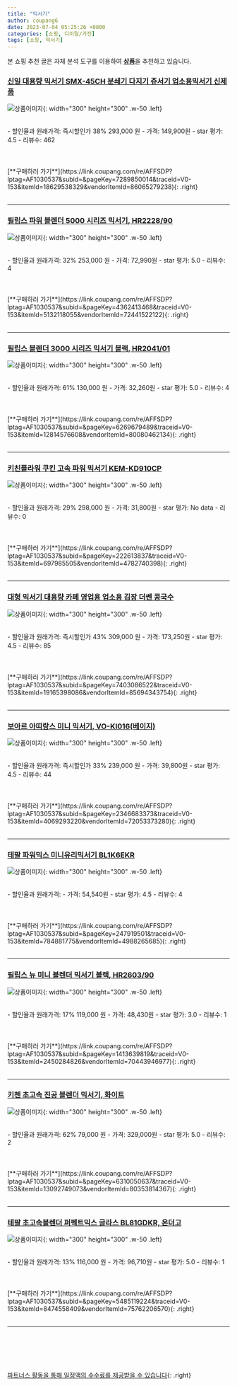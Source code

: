 ```yaml
---
title: "믹서기"
author: coupang6
date: 2023-07-04 05:25:26 +0800
categories: [쇼핑, 디이털/가전]
tags: [쇼핑, 믹서기]
---
```


본 쇼핑 추천 글은 자체 분석 도구를 이용하여 [**상품**](https://link.coupang.com/a/bao1ui)을 추천하고 있습니다.

### [신일 대용량 믹서기 SMX-45CH 분쇄기 다지기 쥬서기 업소용믹서기 신제품](https://link.coupang.com/re/AFFSDP?lptag=AF1030537&subid=&pageKey=7289850014&traceid=V0-153&itemId=18629538329&vendorItemId=86065279238)

![상품이미지](https://thumbnail6.coupangcdn.com/thumbnails/remote/230x230ex/image/vendor_inventory/ca8f/87a8bbb696348cad48a89b72660d01c5aae1bece1398ae4836e27af7d4b8.jpg){: width="300" height="300" .w-50 .left}


<br>
- 할인율과 원래가격: 즉시할인가 38%  293,000   원
- 가격: 149,900원
- star 평가: 4.5
- 리뷰수: 462
<br>
<br>
<br>
<br>
[**구매하러 가기**](https://link.coupang.com/re/AFFSDP?lptag=AF1030537&subid=&pageKey=7289850014&traceid=V0-153&itemId=18629538329&vendorItemId=86065279238){: .right}
<br>
<br>

---

### [필립스 파워 블렌더 5000 시리즈 믹서기, HR2228/90](https://link.coupang.com/re/AFFSDP?lptag=AF1030537&subid=&pageKey=4362413468&traceid=V0-153&itemId=5132118055&vendorItemId=72441522122)

![상품이미지](https://thumbnail7.coupangcdn.com/thumbnails/remote/230x230ex/image/retail/images/555154089600965-e636c56d-a819-47ef-89d8-db41d5efb2e8.jpg){: width="300" height="300" .w-50 .left}


<br>
- 할인율과 원래가격: 32%  253,000   원
- 가격: 72,990원
- star 평가: 5.0
- 리뷰수: 4
<br>
<br>
<br>
<br>
[**구매하러 가기**](https://link.coupang.com/re/AFFSDP?lptag=AF1030537&subid=&pageKey=4362413468&traceid=V0-153&itemId=5132118055&vendorItemId=72441522122){: .right}
<br>
<br>

---

### [필립스 블렌더 3000 시리즈 믹서기 블랙, HR2041/01](https://link.coupang.com/re/AFFSDP?lptag=AF1030537&subid=&pageKey=6269679489&traceid=V0-153&itemId=12814576608&vendorItemId=80080462134)

![상품이미지](https://thumbnail9.coupangcdn.com/thumbnails/remote/230x230ex/image/retail/images/9169190101724671-b8775368-6ba5-4708-8e95-edd3be140821.jpg){: width="300" height="300" .w-50 .left}


<br>
- 할인율과 원래가격: 61%  130,000   원
- 가격: 32,260원
- star 평가: 5.0
- 리뷰수: 4
<br>
<br>
<br>
<br>
[**구매하러 가기**](https://link.coupang.com/re/AFFSDP?lptag=AF1030537&subid=&pageKey=6269679489&traceid=V0-153&itemId=12814576608&vendorItemId=80080462134){: .right}
<br>
<br>

---

### [키친플라워 쿠킨 고속 파워 믹서기 KEM-KD910CP](https://link.coupang.com/re/AFFSDP?lptag=AF1030537&subid=&pageKey=222613837&traceid=V0-153&itemId=697985505&vendorItemId=4782740398)

![상품이미지](https://thumbnail10.coupangcdn.com/thumbnails/remote/230x230ex/image/retail/images/4026040659357541-dfc9a1d9-271c-45b7-88d1-aae9e5d5307b.jpg){: width="300" height="300" .w-50 .left}


<br>
- 할인율과 원래가격: 29%  298,000   원
- 가격: 31,800원
- star 평가: No data
- 리뷰수: 0
<br>
<br>
<br>
<br>
[**구매하러 가기**](https://link.coupang.com/re/AFFSDP?lptag=AF1030537&subid=&pageKey=222613837&traceid=V0-153&itemId=697985505&vendorItemId=4782740398){: .right}
<br>
<br>

---

### [대형 믹서기 대용량 카페 영업용 업소용 김장 더쎈 콩국수](https://link.coupang.com/re/AFFSDP?lptag=AF1030537&subid=&pageKey=7403086522&traceid=V0-153&itemId=19165398086&vendorItemId=85694343754)

![상품이미지](https://thumbnail9.coupangcdn.com/thumbnails/remote/230x230ex/image/vendor_inventory/004e/1a5340ab422b02d3faafa8c0840370527e702d89adfae20dbc7907739edc.jpg){: width="300" height="300" .w-50 .left}


<br>
- 할인율과 원래가격: 즉시할인가 43%  309,000   원
- 가격: 173,250원
- star 평가: 4.5
- 리뷰수: 85
<br>
<br>
<br>
<br>
[**구매하러 가기**](https://link.coupang.com/re/AFFSDP?lptag=AF1030537&subid=&pageKey=7403086522&traceid=V0-153&itemId=19165398086&vendorItemId=85694343754){: .right}
<br>
<br>

---

### [보아르 아띠랑스 미니 믹서기, VO-KI016(베이지)](https://link.coupang.com/re/AFFSDP?lptag=AF1030537&subid=&pageKey=2346683373&traceid=V0-153&itemId=4069293220&vendorItemId=72053373280)

![상품이미지](https://thumbnail8.coupangcdn.com/thumbnails/remote/230x230ex/image/retail/images/80076006527120-6ef8a964-b8b7-4185-837b-31360a39903e.jpg){: width="300" height="300" .w-50 .left}


<br>
- 할인율과 원래가격: 즉시할인가 33%  239,000   원
- 가격: 39,800원
- star 평가: 4.5
- 리뷰수: 44
<br>
<br>
<br>
<br>
[**구매하러 가기**](https://link.coupang.com/re/AFFSDP?lptag=AF1030537&subid=&pageKey=2346683373&traceid=V0-153&itemId=4069293220&vendorItemId=72053373280){: .right}
<br>
<br>

---

### [테팔 파워믹스 미니유리믹서기 BL1K6EKR](https://link.coupang.com/re/AFFSDP?lptag=AF1030537&subid=&pageKey=247919501&traceid=V0-153&itemId=784881775&vendorItemId=4988265685)

![상품이미지](https://thumbnail7.coupangcdn.com/thumbnails/remote/230x230ex/image/retail/images/2011315541782290-d7d5d4e3-c023-469f-8a01-3f0d4942b87c.jpg){: width="300" height="300" .w-50 .left}


<br>
- 할인율과 원래가격: 
- 가격: 54,540원
- star 평가: 4.5
- 리뷰수: 4
<br>
<br>
<br>
<br>
[**구매하러 가기**](https://link.coupang.com/re/AFFSDP?lptag=AF1030537&subid=&pageKey=247919501&traceid=V0-153&itemId=784881775&vendorItemId=4988265685){: .right}
<br>
<br>

---

### [필립스 뉴 미니 블렌더 믹서기 블랙, HR2603/90](https://link.coupang.com/re/AFFSDP?lptag=AF1030537&subid=&pageKey=1413639819&traceid=V0-153&itemId=2450284826&vendorItemId=70443946977)

![상품이미지](https://thumbnail7.coupangcdn.com/thumbnails/remote/230x230ex/image/retail/images/2414689735243015-39e755b3-95ad-4935-a37e-3d62a3e5c6ed.jpg){: width="300" height="300" .w-50 .left}


<br>
- 할인율과 원래가격: 17%  119,000   원
- 가격: 48,430원
- star 평가: 3.0
- 리뷰수: 1
<br>
<br>
<br>
<br>
[**구매하러 가기**](https://link.coupang.com/re/AFFSDP?lptag=AF1030537&subid=&pageKey=1413639819&traceid=V0-153&itemId=2450284826&vendorItemId=70443946977){: .right}
<br>
<br>

---

### [키첸 초고속 진공 블렌더 믹서기, 화이트](https://link.coupang.com/re/AFFSDP?lptag=AF1030537&subid=&pageKey=6310050637&traceid=V0-153&itemId=13092749073&vendorItemId=80353814367)

![상품이미지](https://thumbnail8.coupangcdn.com/thumbnails/remote/230x230ex/image/vendor_inventory/753b/f8f58247683d45548384e5da033586107db01653a7ef3bac49cafc6c5170.jpg){: width="300" height="300" .w-50 .left}


<br>
- 할인율과 원래가격: 62%  79,000   원
- 가격: 329,000원
- star 평가: 5.0
- 리뷰수: 2
<br>
<br>
<br>
<br>
[**구매하러 가기**](https://link.coupang.com/re/AFFSDP?lptag=AF1030537&subid=&pageKey=6310050637&traceid=V0-153&itemId=13092749073&vendorItemId=80353814367){: .right}
<br>
<br>

---

### [테팔 초고속블렌더 퍼펙트믹스 글라스 BL81GDKR, 온더고](https://link.coupang.com/re/AFFSDP?lptag=AF1030537&subid=&pageKey=5485119224&traceid=V0-153&itemId=8474558409&vendorItemId=75762206570)

![상품이미지](https://thumbnail7.coupangcdn.com/thumbnails/remote/230x230ex/image/retail/images/1361532790670046-179492f9-e42e-47ba-bf58-d1b1880293e1.png){: width="300" height="300" .w-50 .left}


<br>
- 할인율과 원래가격: 13%  116,000   원
- 가격: 96,710원
- star 평가: 5.0
- 리뷰수: 1
<br>
<br>
<br>
<br>
[**구매하러 가기**](https://link.coupang.com/re/AFFSDP?lptag=AF1030537&subid=&pageKey=5485119224&traceid=V0-153&itemId=8474558409&vendorItemId=75762206570){: .right}
<br>
<br>

---
<br><br><br><br><br> [파트너스 활동을 통해 일정액의 수수료를 제공받을 수 있습니다](https://link.coupang.com/a/bao1ui){: .right}